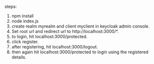 steps:

1) npm install
2) node index.js
3) create realm myrealm and client myclient in keycloak admin console.
4) Set root url and redirect url to http://localhost:3000/*.
5) to login, hit localhost:3000/protected.
6) click register.
7) after registering, hit localhost:3000/logout.
8) then again hit localhost:3000/protected to login using the registered details.
